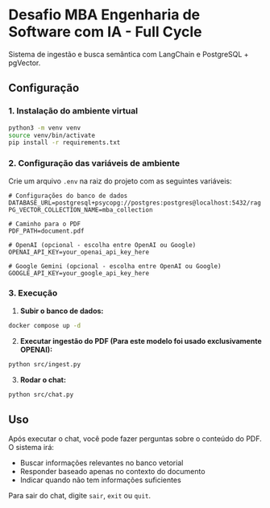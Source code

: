 # Desafio MBA Engenharia de Software com IA - Full Cycle

Sistema de ingestão e busca semântica com LangChain e PostgreSQL + pgVector.

## Configuração

### 1. Instalação do ambiente virtual
```bash
python3 -m venv venv
source venv/bin/activate
pip install -r requirements.txt
```

### 2. Configuração das variáveis de ambiente
Crie um arquivo `.env` na raiz do projeto com as seguintes variáveis:

```env
# Configurações do banco de dados
DATABASE_URL=postgresql+psycopg://postgres:postgres@localhost:5432/rag
PG_VECTOR_COLLECTION_NAME=mba_collection

# Caminho para o PDF
PDF_PATH=document.pdf

# OpenAI (opcional - escolha entre OpenAI ou Google)
OPENAI_API_KEY=your_openai_api_key_here

# Google Gemini (opcional - escolha entre OpenAI ou Google)
GOOGLE_API_KEY=your_google_api_key_here
```

### 3. Execução

1. **Subir o banco de dados:**
```bash
docker compose up -d
```

2. **Executar ingestão do PDF (Para este modelo foi usado exclusivamente OPENAI):**
```bash
python src/ingest.py
```

3. **Rodar o chat:**
```bash
python src/chat.py
```

## Uso

Após executar o chat, você pode fazer perguntas sobre o conteúdo do PDF. O sistema irá:
- Buscar informações relevantes no banco vetorial
- Responder baseado apenas no contexto do documento
- Indicar quando não tem informações suficientes

Para sair do chat, digite `sair`, `exit` ou `quit`.